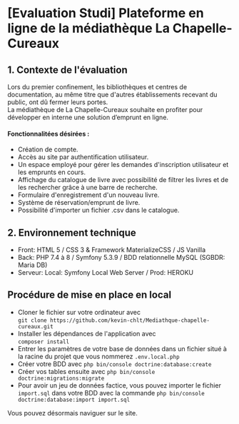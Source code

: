 # [Evaluation Studi] Plateforme en ligne de la médiathèque La Chapelle-Cureaux

## 1. Contexte de l'évaluation 
Lors du premier confinement, les bibliothèques et centres de documentation, au même titre que d'autres établissements recevant du public, ont dû fermer leurs portes.  
La médiathèque de La Chapelle-Cureaux souhaite en profiter pour développer en interne une solution d’emprunt en ligne.

#### Fonctionnalitées désirées :
- Création de compte.
- Accès au site par authentification utilisateur.
- Un espace employé pour gérer les demandes d'inscription utilisateur et les emprunts en cours.
- Affichage du catalogue de livre avec possibilité de filtrer les livres et 
de les rechercher grâce à une barre de recherche.
- Formulaire d'enregistrement d'un nouveau livre.
- Système de réservation/emprunt de livre.
- Possibilité d'importer un fichier .csv dans le catalogue.

## 2. Environnement technique

- Front: HTML 5 / CSS 3 & Framework MaterializeCSS  / JS Vanilla
- Back: PHP 7.4 à 8 / Symfony 5.3.9 / BDD relationnelle MySQL (SGBDR: Maria DB)
- Serveur: Local: Symfony Local Web Server / Prod: HEROKU


## Procédure de mise en place en local

- Cloner le fichier sur votre ordinateur avec  
  `git clone https://github.com/kevin-chlt/Mediathque-chapelle-cureaux.git`
- Installer les dépendances de l'application avec  
  `composer install`
- Entrer les paramètres de votre base de données dans un fichier situé à la racine du projet que vous nommerez
`.env.local.php` 
- Créer votre BDD avec `php bin/console doctrine:database:create`  
- Créer vos tables ensuite avec `php bin/console doctrine:migrations:migrate`
- Pour avoir un jeu de données factice, vous pouvez importer le fichier `import.sql` dans votre BDD avec la commande 
`php bin/console doctrine:database:import import.sql`

Vous pouvez désormais naviguer sur le site.